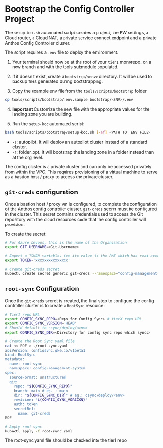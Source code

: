 # Bootstrap the Config Controller Project

The `setup-kcc.sh` automated script creates a project, the FW settings, a Cloud router, a Cloud NAT, a private service connect endpoint and a private Anthos Config Controller cluster.

The script requires a `.env` file to deploy the environment.

1. Your terminal should now be at the root of your `tier1` monorepo, on a new branch and with the tools submodule populated.

2. If it doesn't exist, create a `bootstrap/<env>` directory. It will be used to backup files generated during bootstrapping.

3. Copy the example.env file from the `tools/scripts/bootstrap` folder.

```bash
cp tools/scripts/bootstrap/.env.sample bootstrap/<ENV>/.env
```

4. **Important** Customize the new file with the appropriate values for the landing zone you are building.

5. Run the `setup-kcc` automated script:

```bash
bash tools/scripts/bootstrap/setup-kcc.sh [-af] <PATH TO .ENV FILE>
```
- `-a`: autopilot. It will deploy an autopilot cluster instead of a standard cluster.
- `-f`: folder_opt. It will bootstrap the landing zone in a folder instead than at the org level.

The config cluster is a private cluster and can only be accessed privately from within the VPC. This requires provisioning of a virtual machine to serve as a bastion host / proxy to access the private cluster.

## `git-creds` configuration

Once a bastion host / proxy vm is configured, to complete the configuration of the Anthos config controller cluster, `git-creds` secret must be configured in the cluster.  This secret contains credentials used to access the Git repository with the cloud resources code that the config controller will provision.

To create the secret:

```bash
# For Azure Devops, this is the name of the Organization
export GIT_USERNAME=<Git-Username>

# Export a TOKEN variable. Set its value to the PAT which has read access to the tier1 monorepo.
export TOKEN='xxxxxxxxxxxxxxx'

# Create git-creds secret
kubectl create secret generic git-creds --namespace="config-management-system" --from-literal=username="${GIT_USERNAME}" --from-literal=token="${TOKEN}"
```

## `root-sync` Configuration

Once the `git-creds` secret is created, the final step to configure the config controller cluster is to create a `RootSync` resource:

```bash
# Tier1 repo URL
export CONFIG_SYNC_REPO=<Repo for Config Sync> # tierX repo URL
export CONFIG_SYNC_VERSION='HEAD'
# Should default to csync/deploy/<env>
export CONFIG_SYNC_DIR=<Directory for config sync repo which syncs>

# Create the Root Sync yaml file
cat << EOF > ./root-sync.yaml
apiVersion: configsync.gke.io/v1beta1
kind: RootSync
metadata:
  name: root-sync
  namespace: config-management-system
spec:
  sourceFormat: unstructured
  git:
    repo: "${CONFIG_SYNC_REPO}"
    branch: main # eg. : main
    dir: "${CONFIG_SYNC_DIR}" # eg.: csync/deploy/<env>
    revision: "${CONFIG_SYNC_VERSION}"
    auth: token
    secretRef:
      name: git-creds
EOF

# Apply root sync
kubectl apply -f root-sync.yaml
```

The root-sync.yaml file should be checked into the tier1 repo